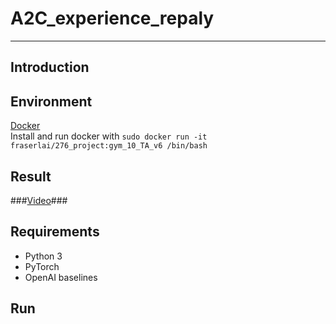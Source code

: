# **A2C_experience_repaly** #
- - -
## **Introduction** ##

## **Environment** ##
[Docker](https://hub.docker.com/r/fraserlai/276_project/tags/)  
Install and run docker with ```sudo docker run -it fraserlai/276_project:gym_10_TA_v6 /bin/bash```

## **Result** ##
###[Video](https://www.youtube.com/watch?v=mIvstl3QufM)###

## **Requirements** ##
* Python 3
* PyTorch
* OpenAI baselines

## **Run** ##
